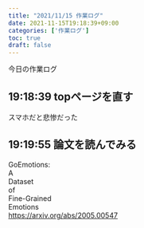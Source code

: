 ```yaml
---
title: "2021/11/15 作業ログ"
date: 2021-11-15T19:18:39+09:00
categories: ['作業ログ']
toc: true
draft: false
---
```


今日の作業ログ
## 19:18:39 topページを直す
スマホだと悲惨だった  
## 19:19:55 論文を読んでみる
GoEmotions:  
A  
Dataset  
of  
Fine-Grained  
Emotions  
https://arxiv.org/abs/2005.00547  
